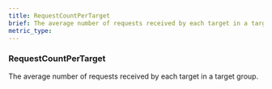 ```yaml
---
title: RequestCountPerTarget
brief: The average number of requests received by each target in a target group.
metric_type:
---
```

### RequestCountPerTarget

The average number of requests received by each target in a target group.
